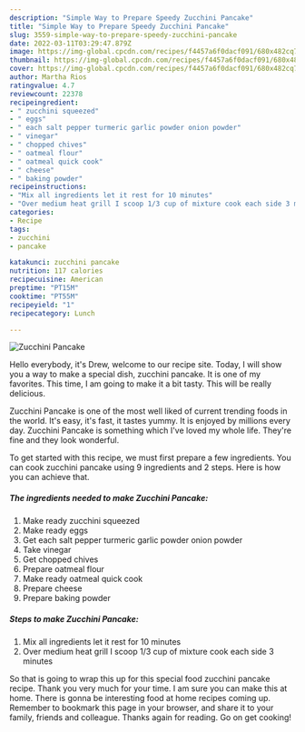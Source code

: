 ```yaml
---
description: "Simple Way to Prepare Speedy Zucchini Pancake"
title: "Simple Way to Prepare Speedy Zucchini Pancake"
slug: 3559-simple-way-to-prepare-speedy-zucchini-pancake
date: 2022-03-11T03:29:47.879Z
image: https://img-global.cpcdn.com/recipes/f4457a6f0dacf091/680x482cq70/zucchini-pancake-recipe-main-photo.jpg
thumbnail: https://img-global.cpcdn.com/recipes/f4457a6f0dacf091/680x482cq70/zucchini-pancake-recipe-main-photo.jpg
cover: https://img-global.cpcdn.com/recipes/f4457a6f0dacf091/680x482cq70/zucchini-pancake-recipe-main-photo.jpg
author: Martha Rios
ratingvalue: 4.7
reviewcount: 22378
recipeingredient:
- " zucchini squeezed"
- " eggs"
- " each salt pepper turmeric garlic powder onion powder"
- " vinegar"
- " chopped chives"
- " oatmeal flour"
- " oatmeal quick cook"
- " cheese"
- " baking powder"
recipeinstructions:
- "Mix all ingredients let it rest for 10 minutes"
- "Over medium heat grill I scoop 1/3 cup of mixture cook each side 3 minutes"
categories:
- Recipe
tags:
- zucchini
- pancake

katakunci: zucchini pancake 
nutrition: 117 calories
recipecuisine: American
preptime: "PT15M"
cooktime: "PT55M"
recipeyield: "1"
recipecategory: Lunch

---
```



![Zucchini Pancake](https://img-global.cpcdn.com/recipes/f4457a6f0dacf091/680x482cq70/zucchini-pancake-recipe-main-photo.jpg)

Hello everybody, it's Drew, welcome to our recipe site. Today, I will show you a way to make a special dish, zucchini pancake. It is one of my favorites. This time, I am going to make it a bit tasty. This will be really delicious.



Zucchini Pancake is one of the most well liked of current trending foods in the world. It's easy, it's fast, it tastes yummy. It is enjoyed by millions every day. Zucchini Pancake is something which I've loved my whole life. They're fine and they look wonderful.


To get started with this recipe, we must first prepare a few ingredients. You can cook zucchini pancake using 9 ingredients and 2 steps. Here is how you can achieve that.

<!--inarticleads1-->

##### The ingredients needed to make Zucchini Pancake:

1. Make ready  zucchini squeezed
1. Make ready  eggs
1. Get  each salt pepper turmeric garlic powder onion powder
1. Take  vinegar
1. Get  chopped chives
1. Prepare  oatmeal flour
1. Make ready  oatmeal quick cook
1. Prepare  cheese
1. Prepare  baking powder




<!--inarticleads2-->

##### Steps to make Zucchini Pancake:

1. Mix all ingredients let it rest for 10 minutes
1. Over medium heat grill I scoop 1/3 cup of mixture cook each side 3 minutes




So that is going to wrap this up for this special food zucchini pancake recipe. Thank you very much for your time. I am sure you can make this at home. There is gonna be interesting food at home recipes coming up. Remember to bookmark this page in your browser, and share it to your family, friends and colleague. Thanks again for reading. Go on get cooking!
